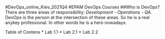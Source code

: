#DevOps_online_Kiev_2021Q4
#EPAM DevOps Courses
##Who is DevOps?
There are three areas of responsibility: *Development* - *Operations* - *QA*.
DevOps is the person at the intersection of these areas.
So he is a real anykey professional. In other words he is a hero nowadays.
<p>Table of Contens
* Lab 1.1
* Lab 2.1
* Lab 2.2
